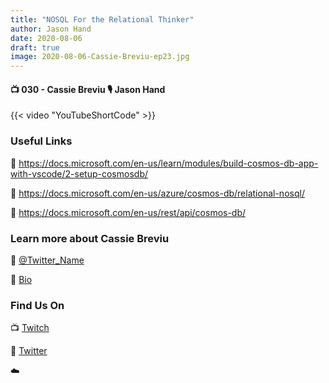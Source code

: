```yaml
---
title: "NOSQL For the Relational Thinker"
author: Jason Hand
date: 2020-08-06
draft: true
image: 2020-08-06-Cassie-Breviu-ep23.jpg
---
```


#### 📺 030 - Cassie Breviu 🎙️ Jason Hand

<!--more-->

{{< video "YouTubeShortCode" >}}


### Useful Links

🔗 https://docs.microsoft.com/en-us/learn/modules/build-cosmos-db-app-with-vscode/2-setup-cosmosdb/
 
🔗 https://docs.microsoft.com/en-us/azure/cosmos-db/relational-nosql/
 
🔗 https://docs.microsoft.com/en-us/rest/api/cosmos-db/


### Learn more about Cassie Breviu

🔗 [@Twitter_Name](https://twitter.com/cassieview)

🔗 [Bio](https://developer.microsoft.com/en-us/advocates/cassie-breviu)


### Find Us On

📺 [Twitch](https://www.twitch.tv/microsoftdeveloper)

🔗 [Twitter](https://twitter.com/jasonhand)

☁️
